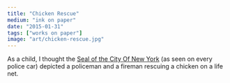 ```yaml
---
title: "Chicken Rescue"
medium: "ink on paper"
date: "2015-01-31"
tags: ["works on paper"]
image: "art/chicken-rescue.jpg"
---
```

As a child, I thought the [Seal of the City Of New York](https://en.wikipedia.org/wiki/Seal_of_New_York_City#/media/File:Seal_of_New_York_City_(BW).svg) (as seen on every police car) depicted a policeman and a fireman rescuing a chicken on a life net.